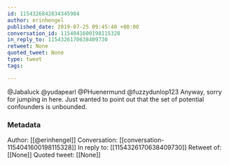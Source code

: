 ```yaml
---
id: 1154326842834345984
author: erinhengel
published_date: 2019-07-25 09:45:40 +00:00
conversation_id: 1154041600198115328
in_reply_to: 1154326170638409730
retweet: None
quoted_tweet: None
type: tweet
tags:

---
```


@Jabaluck @yudapearl @PHuenermund @fuzzydunlop123 Anyway, sorry for jumping in here. Just wanted to point out that the set of potential confounders is unbounded.

### Metadata

Author: [[@erinhengel]]
Conversation: [[conversation-1154041600198115328]]
In reply to: [[1154326170638409730]]
Retweet of: [[None]]
Quoted tweet: [[None]]

